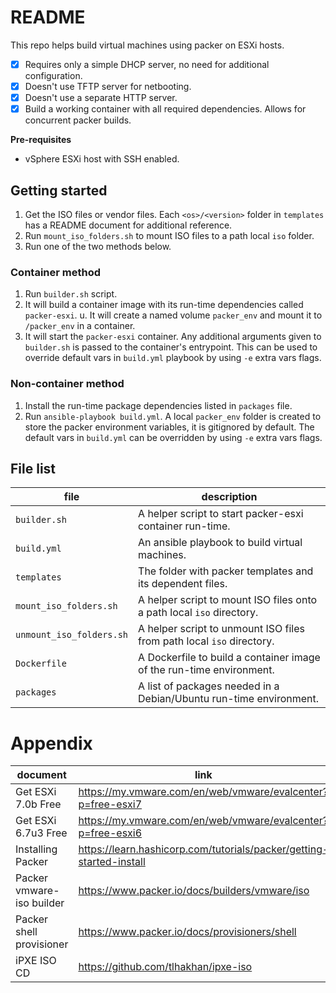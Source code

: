 # README
This repo helps build virtual machines using packer on ESXi hosts.
- [x] Requires only a simple DHCP server, no need for additional configuration. 
- [x] Doesn't use TFTP server for netbooting.
- [x] Doesn't use a separate HTTP server.
- [x] Build a working container with all required dependencies. Allows for concurrent packer builds.

**Pre-requisites**
- vSphere ESXi host with SSH enabled.

## Getting started
1. Get the ISO files or vendor files.  Each `<os>/<version>` folder in `templates` has a README document for additional reference.
1. Run `mount_iso_folders.sh` to mount ISO files to a path local `iso` folder.
1. Run one of the two methods below.

### Container method
1. Run `builder.sh` script.
1. It will build a container image with its run-time dependencies called `packer-esxi`.
u. It will create a named volume `packer_env` and mount it to `/packer_env` in a container.
1. It will start the `packer-esxi` container.  Any additional arguments given to `builder.sh` is passed to the container's entrypoint.  This can be used to override default vars in `build.yml` playbook by using `-e` extra vars flags.

### Non-container method
1. Install the run-time package dependencies listed in `packages` file.
1. Run `ansible-playbook build.yml`.  A local `packer_env` folder is created to store the packer environment variables, it is gitignored by default.  The default vars in `build.yml` can be overridden by using `-e` extra vars flags.

## File list
file | description
--- | ---
`builder.sh` | A helper script to start packer-esxi container run-time.
`build.yml` | An ansible playbook to build virtual machines.
`templates` | The folder with packer templates and its dependent files.
`mount_iso_folders.sh` | A helper script to mount ISO files onto a path local `iso` directory.
`unmount_iso_folders.sh` | A helper script to unmount ISO files from path local `iso` directory.
`Dockerfile` | A Dockerfile to build a container image of the run-time environment.
`packages` | A list of packages needed in a Debian/Ubuntu run-time environment.

# Appendix
document | link
--- | ---
Get ESXi 7.0b Free | <https://my.vmware.com/en/web/vmware/evalcenter?p=free-esxi7>
Get ESXi 6.7u3 Free | <https://my.vmware.com/en/web/vmware/evalcenter?p=free-esxi6>
Installing Packer | <https://learn.hashicorp.com/tutorials/packer/getting-started-install>
Packer vmware-iso builder | <https://www.packer.io/docs/builders/vmware/iso>
Packer shell provisioner | <https://www.packer.io/docs/provisioners/shell>
iPXE ISO CD | <https://github.com/tlhakhan/ipxe-iso>
